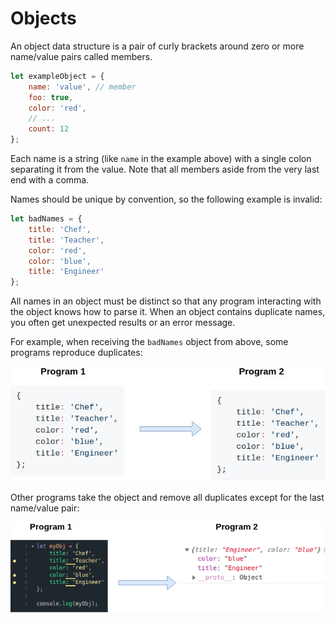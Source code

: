 # Objects

An object data structure is a pair of curly brackets around zero or more name/value pairs called members.

```js
let exampleObject = {
    name: 'value', // member
    foo: true,
    color: 'red',
    // ...
    count: 12
};
```

 
Each name is a string (like `name` in the example above) with a single colon separating it from the value. Note that all members aside from the very last end with a comma.
 
Names should be unique by convention, so the following example is invalid:

```js
let badNames = {
    title: 'Chef',
    title: 'Teacher',
    color: 'red',
    color: 'blue',
    title: 'Engineer'
};
```
 
All names in an object must be distinct so that any program interacting with the object knows how to parse it. When an object contains duplicate names, you often get unexpected results or an error message.

 
For example, when receiving the `badNames` object from above, some programs reproduce duplicates:

![reproduced duplicates](https://github.com/ellisken/writing_samples/blob/master/staysTheSame.jpg)


 
Other programs take the object and remove all duplicates except for the last name/value pair:

![duplicates removed](https://github.com/ellisken/writing_samples/blob/master/JSFiddle.png)


